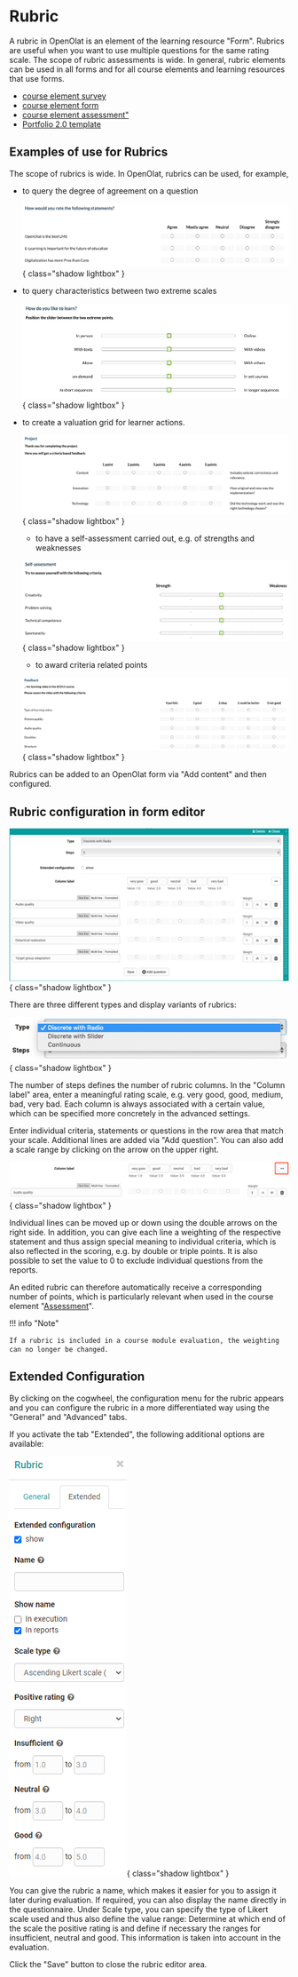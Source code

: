 # Rubric

A rubric in OpenOlat is an element of the learning resource "Form". Rubrics are useful when you want to use multiple questions for the same rating scale. The scope of rubric assessments is wide. In general, rubric elements can be used in all forms and for all course elements and learning resources that use forms. 

* [course element survey](Forms_in_Questionnaires.md)
* [course element form](Forms_in_Forms_Element.md)
* [course element assessment"](Forms_in_Rubric_Scoring.md)
* [Portfolio 2.0 template](Forms_in_the_ePortfolio_template.md)

## Examples of use for Rubrics

The scope of rubrics is wide. In OpenOlat, rubrics can be used, for example,

* to query the degree of agreement on a question

  ![Rubric Example Radiobutton1](assets/rubric_Beispiel1_EN.png){ class="shadow lightbox" }

* to query characteristics between two extreme scales

  ![Rubric Example Slider](assets/Rubrik_Beispiel2_EN.png){ class="shadow lightbox" }
  
* to create a valuation grid for learner actions.

  ![Rubric Example Radiobutton2](assets/Rubrik_Beispiel3_EN.png){ class="shadow lightbox" }

  * to have a self-assessment carried out, e.g. of strengths and weaknesses

  ![Rubric example self-assessment](assets/Rubrik_Beispiel4_EN.png){ class="shadow lightbox" }

  * to award criteria related points

  ![Rubric Feedback](assets/Rubrik_Beispiel5_EN.png){ class="shadow lightbox" }
  
Rubrics can be added to an OpenOlat form via "Add content" and then configured.

## Rubric configuration in form editor

![Rubrik Editor](assets/Rubric_add_EN.png){ class="shadow lightbox" }

There are three different types and display variants of rubrics:

![Rubric variants](assets/Scale_types_EN.png){ class="shadow lightbox" }

The number of steps defines the number of rubric columns. In the "Column label" area, enter a meaningful rating scale, e.g. very good, good, medium, bad, very bad.  Each column is always associated with a certain value, which can be specified more concretely in the advanced settings.

Enter individual criteria, statements or questions in the row area that match your scale. Additional lines are added via "Add question". You can also add a scale range by clicking on the arrow on the upper right.

![Rubric scale range](assets/Rubric_scale_EN.png){ class="shadow lightbox" }

Individual lines can be moved up or down using the double arrows on the right side. In addition, you can give each line a weighting of the respective statement and thus assign special meaning to individual criteria, which is also reflected in the scoring, e.g. by double or triple points. It is also possible to set the value to 0 to exclude individual questions from the reports.

An edited rubric can therefore automatically receive a corresponding number of points, which is particularly relevant when used in the course element "[Assessment](../course_elements/Knowledge_Transfer.md)".

!!! info "Note"

    If a rubric is included in a course module evaluation, the weighting can no longer be changed.

## Extended Configuration

By clicking on the cogwheel, the configuration menu for the rubric appears and you can configure the rubric in a more differentiated way using the "General" and "Advanced" tabs. 

If you activate the tab "Extended", the following additional options are available:

![Advanced rubric configuration](assets/Rubric_erweitert_en.png){ class="shadow lightbox" }

You can give the rubric a name, which makes it easier for you to assign it later during evaluation. If required, you can also display the name directly in the questionnaire. Under Scale type, you can specify the type of Likert scale used and thus also define the value range: Determine at which end of the scale the positive rating is and define if necessary the ranges for insufficient, neutral and good. This information is taken into account in the evaluation.

Click the "Save" button to close the rubric editor area. 
